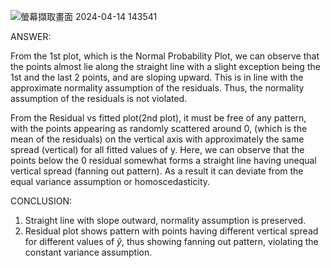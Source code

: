 ![螢幕擷取畫面 2024-04-14 143541](https://github.com/HWTeng-Course/202402-Statistics/assets/162160916/47fe5b64-8c30-46b6-a043-94f491b9cbcd)

ANSWER:

From the 1st plot, which is the Normal Probability Plot, we can observe that the points almost lie along the straight line with a slight exception being the 1st and the last 2 points, and are sloping upward. This is in line with the approximate normality assumption of the residuals. Thus, the normality assumption of the residuals is not violated.

From the Residual vs fitted plot(2nd plot), it must be free of any pattern, with the points appearing as randomly scattered around 0, (which is the mean of the residuals) on the vertical axis with approximately the same spread (vertical) for all fitted values of y. Here, we can observe that the points below the 0 residual somewhat forms a straight line having unequal vertical spread (fanning out pattern). As a result it can deviate from the equal variance assumption or homoscedasticity.

CONCLUSION:
1. Straight line with slope outward, normality assumption is preserved.
2. Residual plot shows pattern with points having different vertical spread for different values of $\hat{y}$, thus showing fanning out pattern, violating the constant variance assumption.
